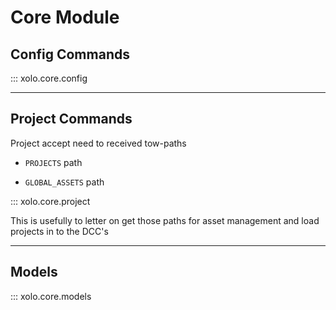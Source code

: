 # Core Module


## Config Commands

::: xolo.core.config


---
## Project Commands


  Project accept need to received tow-paths 
- ```PROJECTS``` path



- ```GLOBAL_ASSETS``` path

::: xolo.core.project


This is usefully to letter on get those paths for asset management and load projects in to the DCC's


---
## Models

::: xolo.core.models

